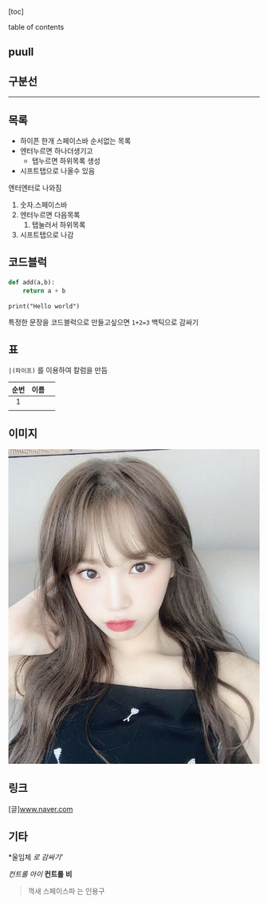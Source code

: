 

[toc]

table of contents



## puull





## 구분선

---

## 목록

- 하이픈 한개 스페이스바 순서없는 목록
- 엔터누르면 하나더생기고
  - 탭누르면 하위목록 생성
- 시프트탭으로 나올수 있음

엔터엔터로 나와짐



1. 숫자.스페이스바
2. 엔터누르면 다음목록
   1. 탭눌러서 하위목록
3. 시프트탭으로 나감

## 코드블럭

```python
def add(a,b):
    return a + b
```

```
print("Hello world")
```

특정한 문장을 코드블럭으로 만들고싶으면 `1+2=3` 백틱으로 감싸기



## 표

`|(파이프)` 를 이용하여 칼럼을 만듬

| 순번 | 이름 |      |
| :--: | ---- | ---- |
|  1   |      |      |
|      |      |      |

 ## 이미지

![x9v33u05o63uo9x6l48q](md-images/x9v33u05o63uo9x6l48q.jpg)

## 링크

[글]www.naver.com

[]()



## 기타

*울임체 *로 감싸기'*

*컨트롤 아이* **컨트롤** **비**

> 꺽새 스페이스파 는 인용구